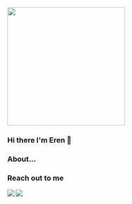 <img src="https://media.giphy.com/media/c2lbMLWfL1mQ8/giphy.gif" align="riht" widht="400" height="268">

### Hi there I'm Eren 👋

### About...

### Reach out to me

[<img widht="22" src="https://unpng.com/simple-icons@v4/icons/twitter.svg" align="left" />][twitter]

[<img widht="22" src="https://unpng.com/simple-icons@v4/icons/linkedin.svg" align="left" />][linkedin]

[twitter]: https://twitter.com/erenklyctr
[linkedin]: https://www.linkedin.com/in/erenklyc/
